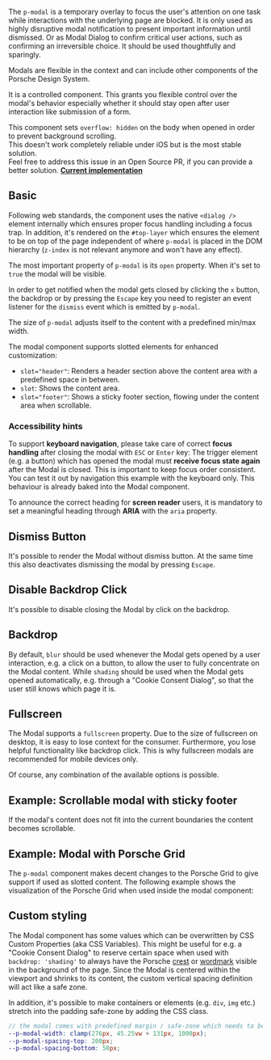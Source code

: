 <ComponentHeading name="Modal"></ComponentHeading>

The `p-modal` is a temporary overlay to focus the user's attention on one task while interactions with the underlying
page are blocked. It is only used as highly disruptive modal notification to present important information until
dismissed. Or as Modal Dialog to confirm critical user actions, such as confirming an irreversible choice. It should be
used thoughtfully and sparingly.

Modals are flexible in the context and can include other components of the Porsche Design System.

It is a controlled component. This grants you flexible control over the modal's behavior especially whether it should
stay open after user interaction like submission of a form.

<Notification heading="Scroll-lock" heading-tag="h2" state="warning">
  This component sets <code>overflow: hidden</code> on the body when opened in order to prevent background scrolling.<br> 
  This doesn't work completely reliable under iOS but is the most stable solution.<br>
  Feel free to address this issue in an Open Source PR, if you can provide a better solution. <b><a href="https://github.com/porsche-design-system/porsche-design-system/blob/main/packages/components/src/utils/setScrollLock.ts">Current implementation</a></b><br> 
</Notification>

<TableOfContents></TableOfContents>

## Basic

Following web standards, the component uses the native `<dialog />` element internally which ensures proper focus
handling including a focus trap. In addition, it's rendered on the `#top-layer` which ensures the element to be on top
of the page independent of where `p-modal` is placed in the DOM hierarchy (`z-index` is not relevant anymore and won't
have any effect).

The most important property of `p-modal` is its `open` property. When it's set to `true` the modal will be visible.

In order to get notified when the modal gets closed by clicking the `x` button, the backdrop or by pressing the `Escape`
key you need to register an event listener for the `dismiss` event which is emitted by `p-modal`.

The size of `p-modal` adjusts itself to the content with a predefined min/max width.

The modal component supports slotted elements for enhanced customization:

- `slot="header"`: Renders a header section above the content area with a predefined space in between.
- `slot`: Shows the content area.
- `slot="footer"`: Shows a sticky footer section, flowing under the content area when scrollable.

<Playground :frameworkMarkup="codeSamples" :markup="codeSamples['vanilla-js']" :config="config"></Playground>

### <A11yIcon></A11yIcon> Accessibility hints

To support **keyboard navigation**, please take care of correct **focus handling** after closing the modal with `ESC` or
`Enter` key: The trigger element (e.g. a button) which has opened the modal must **receive focus state again** after the
Modal is closed. This is important to keep focus order consistent. You can test it out by navigation this example with
the keyboard only. This behaviour is already baked into the Modal component.

To announce the correct heading for **screen reader** users, it is mandatory to set a meaningful heading through
**ARIA** with the `aria` property.

## Dismiss Button

It's possible to render the Modal without dismiss button. At the same time this also deactivates dismissing the modal by
pressing `Escape`.

<Playground :markup="dismissButtonMarkup" :config="config"></Playground>

## Disable Backdrop Click

It's possible to disable closing the Modal by click on the backdrop.

<Playground :markup="disableBackdropClickMarkup" :config="config"></Playground>

## Backdrop

By default, `blur` should be used whenever the Modal gets opened by a user interaction, e.g. a click on a button, to
allow the user to fully concentrate on the Modal content. While `shading` should be used when the Modal gets opened
automatically, e.g. through a "Cookie Consent Dialog", so that the user still knows which page it is.

<Playground :markup="backdropMarkup" :config="config">
  <PlaygroundSelect v-model="backdrop" :values="backdrops" name="backdrop"></PlaygroundSelect>
</Playground>

## Fullscreen

The Modal supports a `fullscreen` property. Due to the size of fullscreen on desktop, it is easy to lose context for the
consumer. Furthermore, you lose helpful functionality like backdrop click. This is why fullscreen modals are recommended
for mobile devices only.

<Playground :markup="fullscreenMarkup" :config="config"></Playground>

Of course, any combination of the available options is possible.

## Example: Scrollable modal with sticky footer

If the modal's content does not fit into the current boundaries the content becomes scrollable.

<Playground :markup="exampleScrollableMarkup" :config="config"></Playground>

## Example: Modal with Porsche Grid

The `p-modal` component makes decent changes to the Porsche Grid to give support if used as slotted content. The
following example shows the visualization of the Porsche Grid when used inside the modal component:

<template>
  <div class="playground">
    <div class="demo">
      <p-button type="button" aria="{ 'aria-haspopup': 'dialog' }" :theme="this.$store.getters.storefrontTheme">Open Modal</p-button>
      <p-modal open="false" aria="{ 'aria-label': 'Some Heading' }">
        <ExampleStylesGrid :visualizeGrid="true"/> 
      </p-modal>
    </div>
  </div>
</template>

## Custom styling

The Modal component has some values which can be overwritten by CSS Custom Properties (aka CSS Variables). This might be
useful for e.g. a "Cookie Consent Dialog" to reserve certain space when used with `backdrop: 'shading'` to always have
the Porsche [crest](components/crest) or [wordmark](components/wordmark) visible in the background of the page. Since
the Modal is centered within the viewport and shrinks to its content, the custom vertical spacing definition will act
like a safe zone.

In addition, it's possible to make containers or elements (e.g. `div`, `img` etc.) stretch into the padding safe-zone by
adding the <code v-text="stretchClassName"></code> CSS class.

```scss
// the modal comes with predefined margin / safe-zone which needs to be considered when a custom width is defined
--p-modal-width: clamp(276px, 45.25vw + 131px, 1000px);
--p-modal-spacing-top: 200px;
--p-modal-spacing-bottom: 50px;
```

<Playground :markup="customStylingMarkup" :config="config">
  <PlaygroundInput type="text" v-model="cssVariableWidth" name="Width"></PlaygroundInput>
  <PlaygroundInput type="number" v-model="cssVariableSpacingTop" name="Spacing Top (px)"></PlaygroundInput>
  <PlaygroundInput type="number" v-model="cssVariableSpacingBottom" name="Spacing Bottom (px)"></PlaygroundInput>
</Playground>

<script lang="ts">
import Vue from 'vue';
import Component from 'vue-class-component';
import { cssClassNameStretchToFullModalWidth } from './modal-styles';
import { getModalCodeSamples } from '@porsche-design-system/shared';
import ExampleStylesGrid from '@/pages/patterns/styles/example-grid.vue';

@Component({
  components: {
    ExampleStylesGrid
  },
})
export default class Code extends Vue {
  config = { themeable: true };
  modals = [];
  codeSamples = getModalCodeSamples();

  mounted() {
    this.registerEvents();
  }

  updated() {
    /* event handling is registered again on every update since markup is changing and references are lost */
    this.registerEvents();
  }

  registerEvents() {
    this.modals = document.querySelectorAll('p-modal');
    
    const buttonsOpen = document.querySelectorAll('.playground .demo > p-button');
    buttonsOpen.forEach((btn, index) => btn.addEventListener('click', () => this.openModal(index)));
    
    this.modals.forEach((modal, index) => {
      modal.addEventListener('dismiss', () => this.closeModal(index));
      const buttons = modal.querySelectorAll('p-button');
      buttons.forEach((btn) => btn.addEventListener('click', () => this.closeModal(index)));
    });
  }

  openModal(index: number): void {
    this.modals[index].open = true;
  }

  closeModal(index: number): void {
    this.modals[index].open = false;
  }

  dismissButtonMarkup =
    `<p-button type="button" aria="{ 'aria-haspopup': 'dialog' }">Open Modal</p-button>
<p-modal dismiss-button="false" open="false" aria="{ 'aria-label': 'Some Heading' }">
  <p-text>Some Content</p-text>
</p-modal>`;

  disableBackdropClickMarkup =
      `<p-button type="button" aria="{ 'aria-haspopup': 'dialog' }">Open Modal</p-button>
  <p-modal disable-backdrop-click="true" open="false" aria="{ 'aria-label': 'Some Heading' }">
    <p-text>Some Content</p-text>
  </p-modal>`;

  backdrops = ['blur', 'shading'];
  backdrop = 'shading';
  get backdropMarkup() { 
    return `<p-button type="button" aria="{ 'aria-haspopup': 'dialog' }">Open Modal</p-button>
<p-modal backdrop="${this.backdrop}" aria="{ 'aria-label': 'Some Heading' }" open="false">
  <p-text>Some Content</p-text>
</p-modal>`;
  }

  fullscreenMarkup =
    `<p-button type="button" aria="{ 'aria-haspopup': 'dialog' }">Open Modal</p-button>
<p-modal fullscreen="{ base: true, s: false }" open="false" aria="{ 'aria-label': 'Some Heading' }">
  <p-text>Some Content</p-text>
</p-modal>`;

  exampleScrollableMarkup =
    `<p-button type="button" aria="{ 'aria-haspopup': 'dialog' }">Open Modal</p-button>
<p-modal open="false" aria="{ 'aria-label': 'Some Heading' }">
  <p-heading slot="header" size="large" tag="h2">Some Heading</p-heading>
  <p-text>Some Content Begin</p-text>
  <div style="width: 10px; height: 120vh; background: deeppink;"></div>
  <p-text>Some Content End</p-text>
  <p-button-group slot="footer">
    <p-button>Accept</p-button>
    <p-button type="button" variant="secondary">Deny</p-button>
  </p-button-group>
</p-modal>`;

  cssVariableSpacingTop = 200;
  cssVariableSpacingBottom = 50;
  cssVariableWidth = 'clamp(276px, 45.25vw + 131px, 1000px)';

  get stretchClassName(){
    return cssClassNameStretchToFullModalWidth; 
  }

  get customStylingMarkup() {
    return `<p-button type="button" aria="{ 'aria-haspopup': 'dialog' }">Open Modal</p-button>
<p-modal open="false" backdrop="shading" aria="{ 'aria-label': 'Some Heading' }" style="--p-modal-width: ${this.cssVariableWidth}; --p-modal-spacing-top: ${this.cssVariableSpacingTop}px; --p-modal-spacing-bottom: ${this.cssVariableSpacingBottom}px;">
  <img src="${require('@/assets/porsche-992-carrera-s.jpg')}" class="${cssClassNameStretchToFullModalWidth}">  
</p-modal>`;
  }
}
</script>
